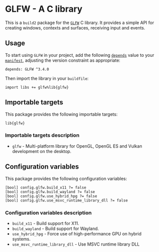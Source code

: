 # GLFW - A C library

This is a `build2` package for the [`GLFW`](https://github.com/glfw/glfw) C library. It provides a simple API for creating windows, contexts and surfaces, receiving input and events.


## Usage

To start using `GLFW` in your project, add the following [`depends`](https://build2.org/bpkg/doc/build2-package-manager-manual.xhtml#manifest-package-depends) value to your [`manifest`](https://build2.org/bpkg/doc/build2-package-manager-manual.xhtml#manifests), adjusting the version constraint as appropriate:

```
depends: GLFW ^3.4.0
```

Then import the library in your `buildfile`:

```
import libs += glfw%lib{glfw}
```


## Importable targets

This package provides the following importable targets:

```
lib{glfw}
```

### Importable targets description

* `glfw` - Multi-platform library for OpenGL, OpenGL ES and Vulkan development on the desktop.


## Configuration variables

This package provides the following configuration variables:

```
[bool] config.glfw.build_x11 ?= false
[bool] config.glfw.build_wayland ?= false
[bool] config.glfw.use_hybrid_hpg ?= false
[bool] config.glfw.use_msvc_runtime_library_dll ?= false
```

### Configuration variables description

* `build_x11` - Build support for X11.
* `build_wayland` - Build support for Wayland.
* `use_hybrid_hpg` - Force use of high-performance GPU on hybrid systems.
* `use_msvc_runtime_library_dll` - Use MSVC runtime library DLL
